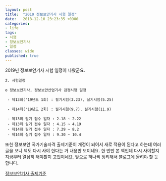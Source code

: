 ```yaml
---
layout: post
title:  "2019 정보보안기사 시험 일정"
date:   2018-12-10 23:23:35 +0900
categories: 
- life
tags:
- 시험
- 정보보안기사
- 일정
classes: wide
published: true
---
```


2019년 정보보안기사 시험 일정이 나왔군요. 


```
2. 시험일정

o 정보보안기사, 정보보안산업기사 검정시행 일정 

 - 제13회('19년도 1회) : 필기시험(3.23), 실기시험(5.25)

 - 제14회('19년도 2회) : 필기시험(9.7), 실기시험(11.9)

```

```
 - 제13회 필기 접수 일자 : 2.18 ~ 2.22
 - 제13회 실기 접수 일자 : 4.15 ~ 4.19
 - 제14회 필기 접수 일자 : 7.29 ~ 8.2
 - 제14회 실기 접수 일자 : 9.30 ~ 10.4
```


또한 정보보안 국가기술자격 출제기준이 개정이 되어서 새로 적용이 된다고 하는데 여러 글을 보니 책도 다시 사야 한다는 거 내용만 보이네요. 한 번만 본 책인데 다시 사야할지 지금부터 열심히 해야할지 고민이네요.
앞으로 하나씩 정리해서 블로그에 올려야 할 듯 합니다.

[정보보안기사 출제기준 ](https://kisq.or.kr/include/fileDownloader.jsp?file_name=%EC%A0%95%EB%B3%B4%EB%B3%B4%EC%95%88%EA%B8%B0%EC%82%AC+%EC%B6%9C%EC%A0%9C%EA%B8%B0%EC%A4%80(2019%EB%85%84_2022%EB%85%84).pdf&file_sysname=TAGMVFadWCJbSeBr2VjjUy0/Waqo3LSvz/QhWzOE2AM=&file_dir=board)
